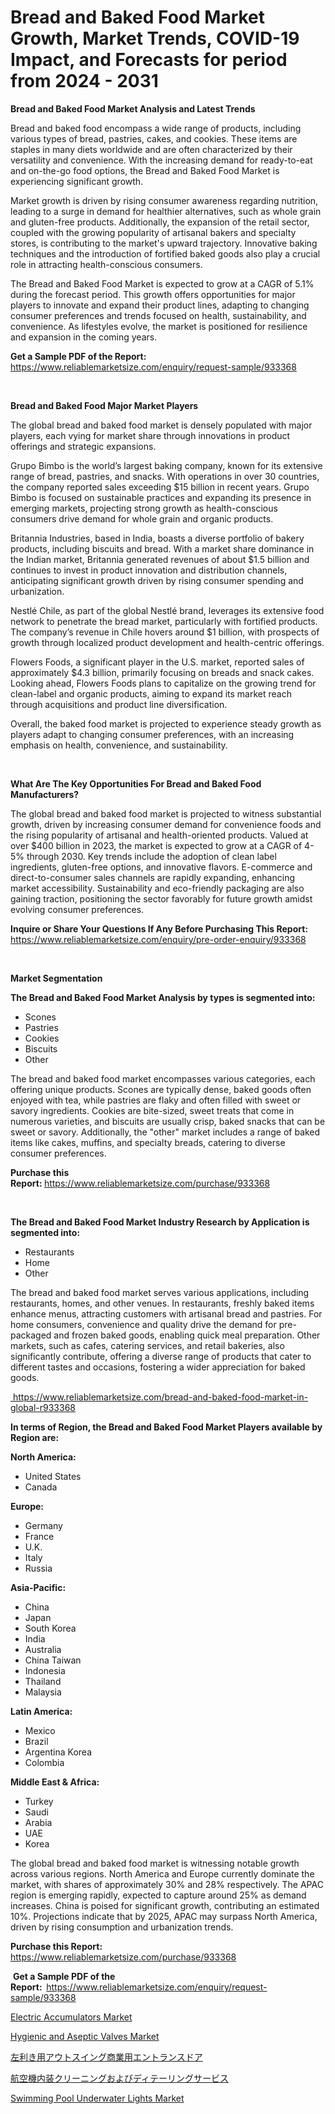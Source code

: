 <p><h1>Bread and Baked Food Market Growth, Market Trends, COVID-19 Impact, and Forecasts for period from 2024 - 2031</h1></p><p><strong>Bread and Baked Food Market Analysis and Latest Trends</strong></p>
<p><p>Bread and baked food encompass a wide range of products, including various types of bread, pastries, cakes, and cookies. These items are staples in many diets worldwide and are often characterized by their versatility and convenience. With the increasing demand for ready-to-eat and on-the-go food options, the Bread and Baked Food Market is experiencing significant growth.</p><p>Market growth is driven by rising consumer awareness regarding nutrition, leading to a surge in demand for healthier alternatives, such as whole grain and gluten-free products. Additionally, the expansion of the retail sector, coupled with the growing popularity of artisanal bakers and specialty stores, is contributing to the market's upward trajectory. Innovative baking techniques and the introduction of fortified baked goods also play a crucial role in attracting health-conscious consumers.</p><p>The Bread and Baked Food Market is expected to grow at a CAGR of 5.1% during the forecast period. This growth offers opportunities for major players to innovate and expand their product lines, adapting to changing consumer preferences and trends focused on health, sustainability, and convenience. As lifestyles evolve, the market is positioned for resilience and expansion in the coming years.</p></p>
<p><strong>Get a Sample PDF of the Report:&nbsp;</strong> <a href="https://www.reliablemarketsize.com/enquiry/request-sample/933368">https://www.reliablemarketsize.com/enquiry/request-sample/933368</a></p>
<p>&nbsp;</p>
<p><strong>Bread and Baked Food Major Market Players</strong></p>
<p><p>The global bread and baked food market is densely populated with major players, each vying for market share through innovations in product offerings and strategic expansions. </p><p>Grupo Bimbo is the world’s largest baking company, known for its extensive range of bread, pastries, and snacks. With operations in over 30 countries, the company reported sales exceeding $15 billion in recent years. Grupo Bimbo is focused on sustainable practices and expanding its presence in emerging markets, projecting strong growth as health-conscious consumers drive demand for whole grain and organic products.</p><p>Britannia Industries, based in India, boasts a diverse portfolio of bakery products, including biscuits and bread. With a market share dominance in the Indian market, Britannia generated revenues of about $1.5 billion and continues to invest in product innovation and distribution channels, anticipating significant growth driven by rising consumer spending and urbanization.</p><p>Nestlé Chile, as part of the global Nestlé brand, leverages its extensive food network to penetrate the bread market, particularly with fortified products. The company’s revenue in Chile hovers around $1 billion, with prospects of growth through localized product development and health-centric offerings.</p><p>Flowers Foods, a significant player in the U.S. market, reported sales of approximately $4.3 billion, primarily focusing on breads and snack cakes. Looking ahead, Flowers Foods plans to capitalize on the growing trend for clean-label and organic products, aiming to expand its market reach through acquisitions and product line diversification.</p><p>Overall, the baked food market is projected to experience steady growth as players adapt to changing consumer preferences, with an increasing emphasis on health, convenience, and sustainability.</p></p>
<p>&nbsp;</p>
<p><strong>What Are The Key Opportunities For Bread and Baked Food Manufacturers?</strong></p>
<p><p>The global bread and baked food market is projected to witness substantial growth, driven by increasing consumer demand for convenience foods and the rising popularity of artisanal and health-oriented products. Valued at over $400 billion in 2023, the market is expected to grow at a CAGR of 4-5% through 2030. Key trends include the adoption of clean label ingredients, gluten-free options, and innovative flavors. E-commerce and direct-to-consumer sales channels are rapidly expanding, enhancing market accessibility. Sustainability and eco-friendly packaging are also gaining traction, positioning the sector favorably for future growth amidst evolving consumer preferences.</p></p>
<p><strong>Inquire or Share Your Questions If Any Before Purchasing This Report:</strong> <a href="https://www.reliablemarketsize.com/enquiry/pre-order-enquiry/933368">https://www.reliablemarketsize.com/enquiry/pre-order-enquiry/933368</a></p>
<p>&nbsp;</p>
<p><strong>Market Segmentation</strong></p>
<p><strong>The Bread and Baked Food Market Analysis by types is segmented into:</strong></p>
<p><ul><li>Scones</li><li>Pastries</li><li>Cookies</li><li>Biscuits</li><li>Other</li></ul></p>
<p><p>The bread and baked food market encompasses various categories, each offering unique products. Scones are typically dense, baked goods often enjoyed with tea, while pastries are flaky and often filled with sweet or savory ingredients. Cookies are bite-sized, sweet treats that come in numerous varieties, and biscuits are usually crisp, baked snacks that can be sweet or savory. Additionally, the "other" market includes a range of baked items like cakes, muffins, and specialty breads, catering to diverse consumer preferences.</p></p>
<p><strong>Purchase this Report:&nbsp;</strong><a href="https://www.reliablemarketsize.com/purchase/933368">https://www.reliablemarketsize.com/purchase/933368</a></p>
<p>&nbsp;</p>
<p><strong>The Bread and Baked Food Market Industry Research by Application is segmented into:</strong></p>
<p><ul><li>Restaurants</li><li>Home</li><li>Other</li></ul></p>
<p><p>The bread and baked food market serves various applications, including restaurants, homes, and other venues. In restaurants, freshly baked items enhance menus, attracting customers with artisanal bread and pastries. For home consumers, convenience and quality drive the demand for pre-packaged and frozen baked goods, enabling quick meal preparation. Other markets, such as cafes, catering services, and retail bakeries, also significantly contribute, offering a diverse range of products that cater to different tastes and occasions, fostering a wider appreciation for baked goods.</p></p>
<p><a href="https://www.reliablemarketsize.com/bread-and-baked-food-market-in-global-r933368">&nbsp;https://www.reliablemarketsize.com/bread-and-baked-food-market-in-global-r933368</a></p>
<p><strong>In terms of Region, the Bread and Baked Food Market Players available by Region are:</strong></p>
<p>
    <p> <strong> North America: </strong>
        <ul>
            <li>United States</li>
            <li>Canada</li>
        </ul>
        </p> 
    <p> <strong> Europe: </strong>
        <ul>
            <li>Germany</li>
            <li>France</li>
            <li>U.K.</li>
            <li>Italy</li>
            <li>Russia</li>
        </ul>
        </p> 
    <p> <strong> Asia-Pacific: </strong>
        <ul>
            <li>China</li>
            <li>Japan</li>
            <li>South Korea</li>
            <li>India</li>
            <li>Australia</li>
            <li>China Taiwan</li>
            <li>Indonesia</li>
            <li>Thailand</li>
            <li>Malaysia</li>
        </ul>
        </p> 
    <p> <strong> Latin America: </strong>
        <ul>
            <li>Mexico</li>
            <li>Brazil</li>
            <li>Argentina Korea</li>
            <li>Colombia</li>
        </ul>
        </p> 
    <p> <strong> Middle East & Africa: </strong>
        <ul>
            <li>Turkey</li>
            <li>Saudi</li>
            <li>Arabia</li>
            <li>UAE</li>
            <li>Korea</li>
        </ul>
    </p>
    </p>
<p><p>The global bread and baked food market is witnessing notable growth across various regions. North America and Europe currently dominate the market, with shares of approximately 30% and 28% respectively. The APAC region is emerging rapidly, expected to capture around 25% as demand increases. China is poised for significant growth, contributing an estimated 10%. Projections indicate that by 2025, APAC may surpass North America, driven by rising consumption and urbanization trends.</p></p>
<p><strong>Purchase this Report: </strong><a href="https://www.reliablemarketsize.com/purchase/933368">https://www.reliablemarketsize.com/purchase/933368</a></p>
<p>&nbsp;<strong>Get a Sample PDF of the Report:&nbsp;&nbsp;</strong><a href="https://www.reliablemarketsize.com/enquiry/request-sample/933368">https://www.reliablemarketsize.com/enquiry/request-sample/933368</a></p>
<p><strong></strong></p>
<p><p><a href="https://www.linkedin.com/pulse/electric-accumulators-market-trends-analysis-opportunities-vh30f?trackingId=0lKlV8KsR42D6s9mzYa9UQ%3D%3D">Electric Accumulators Market</a></p><p><a href="https://medium.com/@richard_ellings/the-hygienic-and-aseptic-valves-market-is-anticipated-to-experience-significant-growth-with-a-8f04d52817b5">Hygienic and Aseptic Valves Market</a></p><p><a href="https://medium.com/@isnamukti10_96948/left-handed-outswing-commercial-entrance-doors-market-%E3%81%AF-%E3%82%B3%E3%82%B9%E3%83%88%E7%AE%A1%E7%90%86%E3%81%A8%E5%8A%B9%E7%8E%87%E5%90%91%E4%B8%8A%E3%82%92%E5%84%AA%E5%85%88%E3%81%97%E3%81%BE%E3%81%99-792a24a8adbc">左利き用アウトスイング商業用エントランスドア</a></p><p><a href="https://medium.com/@isnamukti10_96948/aircraft-interior-cleaning-and-detailing-services-6cf742544237">航空機内装クリーニングおよびディテーリングサービス</a></p><p><a href="https://www.linkedin.com/pulse/swimming-pool-underwater-lights-market-share-size-trends-industry-mfwdc?trackingId=qxTHhR6bTbG%2BrAUk8nutKg%3D%3D">Swimming Pool Underwater Lights Market</a></p></p>